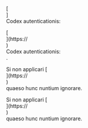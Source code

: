 [<br host>]<br action>Codex autenticationis:<br code>

[<br host>](https://<br host>)<br action>Codex autenticationis:<br code>.

Si non applicari [<br host>](https://<br host>)<br action>quaeso hunc nuntium ignorare.

Si non applicari [<br host>](https://<br host>)<br action>quaeso hunc nuntium ignorare.
